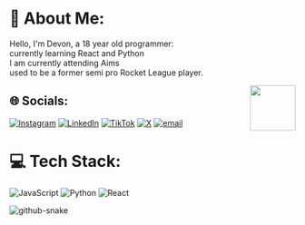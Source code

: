 # 💫 About Me:
Hello, I'm Devon, a 18 year old programmer:<br>currently learning React and Python<br>I am currently attending Aims<br>used to be a former semi pro Rocket League player.

<img align="right" height="80" src="https://i.pinimg.com/originals/94/22/5b/94225ba5b152da80d9db2857c1742158.gif"  />

## 🌐 Socials:
[![Instagram](https://img.shields.io/badge/Instagram-%23E4405F.svg?logo=Instagram&logoColor=white)](https://instagram.com/devon_valencia06) [![LinkedIn](https://img.shields.io/badge/LinkedIn-%230077B5.svg?logo=linkedin&logoColor=white)](https://linkedin.com/in/devon-valencia-54367b342) [![TikTok](https://img.shields.io/badge/TikTok-%23000000.svg?logo=TikTok&logoColor=white)](https://tiktok.com/@AvThecutie) [![X](https://img.shields.io/badge/X-black.svg?logo=X&logoColor=white)](https://x.com/AvTheCutie) [![email](https://img.shields.io/badge/Email-D14836?logo=gmail&logoColor=white)](mailto:devonval06@gmail.com) 

# 💻 Tech Stack:
![JavaScript](https://img.shields.io/badge/javascript-%23323330.svg?style=for-the-badge&logo=javascript&logoColor=%23F7DF1E) ![Python](https://img.shields.io/badge/python-3670A0?style=for-the-badge&logo=python&logoColor=ffdd54) ![React](https://img.shields.io/badge/react-%2320232a.svg?style=for-the-badge&logo=react&logoColor=%2361DAFB)

<picture>
  <source media="(prefers-color-scheme: dark)" srcset="https://raw.githubusercontent.com/tobiasmeyhoefer/tobiasmeyhoefer/output/github-snake-dark.svg" />
  <source media="(prefers-color-scheme: light)" srcset="https://raw.githubusercontent.com/tobiasmeyhoefer/tobiasmeyhoefer/output/github-snake.svg" />
  <img alt="github-snake" src="https://raw.githubusercontent.com/tobiasmeyhoefer/tobiasmeyhoefer/output/github-snake.svg" />
</picture>
